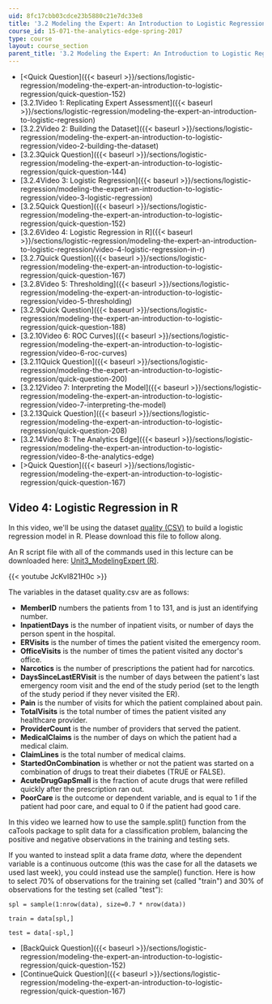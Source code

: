```yaml
---
uid: 8fc17cbb03cdce23b5880c21e7dc33e8
title: '3.2 Modeling the Expert: An Introduction to Logistic Regression'
course_id: 15-071-the-analytics-edge-spring-2017
type: course
layout: course_section
parent_title: '3.2 Modeling the Expert: An Introduction to Logistic Regression'
---
```


*   [<Quick Question]({{< baseurl >}}/sections/logistic-regression/modeling-the-expert-an-introduction-to-logistic-regression/quick-question-152)
*   [3.2.1Video 1: Replicating Expert Assessment]({{< baseurl >}}/sections/logistic-regression/modeling-the-expert-an-introduction-to-logistic-regression)
*   [3.2.2Video 2: Building the Dataset]({{< baseurl >}}/sections/logistic-regression/modeling-the-expert-an-introduction-to-logistic-regression/video-2-building-the-dataset)
*   [3.2.3Quick Question]({{< baseurl >}}/sections/logistic-regression/modeling-the-expert-an-introduction-to-logistic-regression/quick-question-144)
*   [3.2.4Video 3: Logistic Regression]({{< baseurl >}}/sections/logistic-regression/modeling-the-expert-an-introduction-to-logistic-regression/video-3-logistic-regression)
*   [3.2.5Quick Question]({{< baseurl >}}/sections/logistic-regression/modeling-the-expert-an-introduction-to-logistic-regression/quick-question-152)
*   [3.2.6Video 4: Logistic Regression in R]({{< baseurl >}}/sections/logistic-regression/modeling-the-expert-an-introduction-to-logistic-regression/video-4-logistic-regression-in-r)
*   [3.2.7Quick Question]({{< baseurl >}}/sections/logistic-regression/modeling-the-expert-an-introduction-to-logistic-regression/quick-question-167)
*   [3.2.8Video 5: Thresholding]({{< baseurl >}}/sections/logistic-regression/modeling-the-expert-an-introduction-to-logistic-regression/video-5-thresholding)
*   [3.2.9Quick Question]({{< baseurl >}}/sections/logistic-regression/modeling-the-expert-an-introduction-to-logistic-regression/quick-question-188)
*   [3.2.10Video 6: ROC Curves]({{< baseurl >}}/sections/logistic-regression/modeling-the-expert-an-introduction-to-logistic-regression/video-6-roc-curves)
*   [3.2.11Quick Question]({{< baseurl >}}/sections/logistic-regression/modeling-the-expert-an-introduction-to-logistic-regression/quick-question-200)
*   [3.2.12Video 7: Interpreting the Model]({{< baseurl >}}/sections/logistic-regression/modeling-the-expert-an-introduction-to-logistic-regression/video-7-interpreting-the-model)
*   [3.2.13Quick Question]({{< baseurl >}}/sections/logistic-regression/modeling-the-expert-an-introduction-to-logistic-regression/quick-question-208)
*   [3.2.14Video 8: The Analytics Edge]({{< baseurl >}}/sections/logistic-regression/modeling-the-expert-an-introduction-to-logistic-regression/video-8-the-analytics-edge)
*   [\>Quick Question]({{< baseurl >}}/sections/logistic-regression/modeling-the-expert-an-introduction-to-logistic-regression/quick-question-167)

Video 4: Logistic Regression in R
---------------------------------

In this video, we'll be using the dataset [quality (CSV)](https://open-learning-course-data-production.s3.amazonaws.com/15-071-the-analytics-edge-spring-2017/6343d35a6e7817560160a4ea9dc9bd2e_quality.csv) to build a logistic regression model in R. Please download this file to follow along.

An R script file with all of the commands used in this lecture can be downloaded here: [Unit3\_ModelingExpert (R)](https://open-learning-course-data-production.s3.amazonaws.com/15-071-the-analytics-edge-spring-2017/b6bc987749db09111285d5a2a287e733_Unit3_ModelingExpert.R).

{{< youtube JcKvI821H0c >}}

The variables in the dataset quality.csv are as follows:

*   **MemberID** numbers the patients from 1 to 131, and is just an identifying number.
*   **InpatientDays** is the number of inpatient visits, or number of days the person spent in the hospital.
*   **ERVisits** is the number of times the patient visited the emergency room.
*   **OfficeVisits** is the number of times the patient visited any doctor's office.
*   **Narcotics** is the number of prescriptions the patient had for narcotics.
*   **DaysSinceLastERVisit** is the number of days between the patient's last emergency room visit and the end of the study period (set to the length of the study period if they never visited the ER). 
*   **Pain** is the number of visits for which the patient complained about pain.
*   **TotalVisits** is the total number of times the patient visited any healthcare provider.
*   **ProviderCount** is the number of providers that served the patient.
*   **MedicalClaims** is the number of days on which the patient had a medical claim.
*   **ClaimLines** is the total number of medical claims.
*   **StartedOnCombination** is whether or not the patient was started on a combination of drugs to treat their diabetes (TRUE or FALSE).
*   **AcuteDrugGapSmall** is the fraction of acute drugs that were refilled quickly after the prescription ran out.
*   **PoorCare** is the outcome or dependent variable, and is equal to 1 if the patient had poor care, and equal to 0 if the patient had good care.

In this video we learned how to use the sample.split() function from the caTools package to split data for a classification problem, balancing the positive and negative observations in the training and testing sets.

If you wanted to instead split a data frame _data,_ where the dependent variable is a continuous outcome (this was the case for all the datasets we used last week), you could instead use the sample() function. Here is how to select 70% of observations for the training set (called "train") and 30% of observations for the testing set (called "test"):

`spl = sample(1:nrow(data), size=0.7 * nrow(data))`

`train = data[spl,]`

`test = data[-spl,]`

*   [BackQuick Question]({{< baseurl >}}/sections/logistic-regression/modeling-the-expert-an-introduction-to-logistic-regression/quick-question-152)
*   [ContinueQuick Question]({{< baseurl >}}/sections/logistic-regression/modeling-the-expert-an-introduction-to-logistic-regression/quick-question-167)